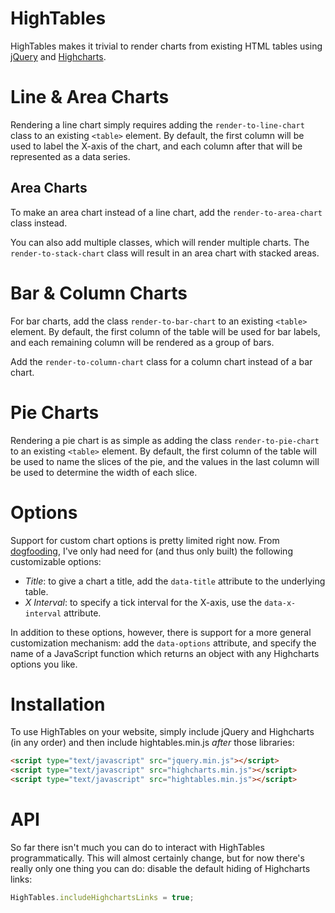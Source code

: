 HighTables
==========

HighTables makes it trivial to render charts from existing HTML tables using [jQuery](http://jquery.com/) and [Highcharts](http://www.highcharts.com).

Line & Area Charts
==================

Rendering a line chart simply requires adding the `render-to-line-chart` class to an existing `<table>` element. By default, the first column will be used to label the X-axis of the chart, and each column after that will be represented as a data series.

Area Charts
-----------

To make an area chart instead of a line chart, add the `render-to-area-chart` class instead.

You can also add multiple classes, which will render multiple charts. The `render-to-stack-chart` class will result in an area chart with stacked areas.

Bar & Column Charts
===================

For bar charts, add the class `render-to-bar-chart` to an existing `<table>` element. By default, the first column of the table will be used for bar labels, and each remaining column will be rendered as a group of bars.

Add the `render-to-column-chart` class for a column chart instead of a bar chart.

Pie Charts
==========

Rendering a pie chart is as simple as adding the class `render-to-pie-chart` to an existing `<table>` element. By default, the first column of the table will be used to name the slices of the pie, and the values in the last column will be used to determine the width of each slice.

Options
=======

Support for custom chart options is pretty limited right now. From [dogfooding](http://en.wikipedia.org/wiki/Dogfooding), I've only had need for (and thus only built) the following customizable options:

- *Title*: to give a chart a title, add the `data-title` attribute to the underlying table.
- *X Interval*: to specify a tick interval for the X-axis, use the `data-x-interval` attribute.

In addition to these options, however, there is support for a more general customization mechanism: add the `data-options` attribute, and specify the name of a JavaScript function which returns an object with any Highcharts options you like.

Installation
============

To use HighTables on your website, simply include jQuery and Highcharts (in any order) and then include hightables.min.js <em>after</em> those libraries:

```html
<script type="text/javascript" src="jquery.min.js"></script>
<script type="text/javascript" src="highcharts.min.js"></script>
<script type="text/javascript" src="hightables.min.js"></script>
```

API
===

So far there isn't much you can do to interact with HighTables programmatically. This will almost certainly change, but for now there's really only one thing you can do: disable the default hiding of Highcharts links:

```javascript
HighTables.includeHighchartsLinks = true;
```
